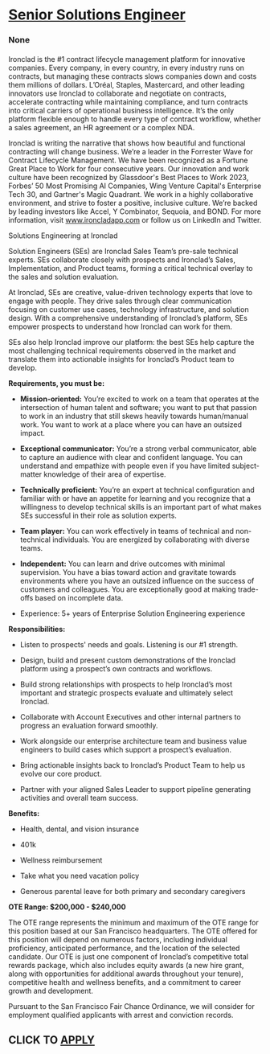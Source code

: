 # [Senior Solutions Engineer](https://www.remotewlb.com/apply/senior-solutions-engineer-141140)  
### None  
####  

Ironclad is the #1 contract lifecycle management platform for innovative companies. Every company, in every country, in every industry runs on contracts, but managing these contracts slows companies down and costs them millions of dollars. L’Oréal, Staples, Mastercard, and other leading innovators use Ironclad to collaborate and negotiate on contracts, accelerate contracting while maintaining compliance, and turn contracts into critical carriers of operational business intelligence. It’s the only platform flexible enough to handle every type of contract workflow, whether a sales agreement, an HR agreement or a complex NDA.

Ironclad is writing the narrative that shows how beautiful and functional contracting will change business. We’re a leader in the Forrester Wave for Contract Lifecycle Management. We have been recognized as a Fortune Great Place to Work for four consecutive years. Our innovation and work culture have been recognized by Glassdoor's Best Places to Work 2023, Forbes’ 50 Most Promising AI Companies, Wing Venture Capital's Enterprise Tech 30, and Gartner's Magic Quadrant. We work in a highly collaborative environment, and strive to foster a positive, inclusive culture. We’re backed by leading investors like Accel, Y Combinator, Sequoia, and BOND. For more information, visit www.ironcladapp.com or follow us on LinkedIn and Twitter.

  
Solutions Engineering at Ironclad

Solution Engineers (SEs) are Ironclad Sales Team’s pre-sale technical experts. SEs collaborate closely with prospects and Ironclad’s Sales, Implementation, and Product teams, forming a critical technical overlay to the sales and solution evaluation.

At Ironclad, SEs are creative, value-driven technology experts that love to engage with people. They drive sales through clear communication focusing on customer use cases, technology infrastructure, and solution design. With a comprehensive understanding of Ironclad’s platform, SEs empower prospects to understand how Ironclad can work for them.

SEs also help Ironclad improve our platform: the best SEs help capture the most challenging technical requirements observed in the market and translate them into actionable insights for Ironclad’s Product team to develop.

 **Requirements, you must be:**

  *  **Mission-oriented:** You’re excited to work on a team that operates at the intersection of human talent and software; you want to put that passion to work in an industry that still skews heavily towards human/manual work. You want to work at a place where you can have an outsized impact.

  *  **Exceptional communicator:** You’re a strong verbal communicator, able to capture an audience with clear and confident language. You can understand and empathize with people even if you have limited subject-matter knowledge of their area of expertise.

  *  **Technically proficient:** You’re an expert at technical configuration and familiar with or have an appetite for learning and you recognize that a willingness to develop technical skills is an important part of what makes SEs successful in their role as solution experts.

  *  **Team player:** You can work effectively in teams of technical and non-technical individuals. You are energized by collaborating with diverse teams.

  *  **Independent:** You can learn and drive outcomes with minimal supervision. You have a bias toward action and gravitate towards environments where you have an outsized influence on the success of customers and colleagues. You are exceptionally good at making trade-offs based on incomplete data.

  * Experience: 5+ years of Enterprise Solution Engineering experience

 **Responsibilities:**

  * Listen to prospects' needs and goals. Listening is our #1 strength.

  * Design, build and present custom demonstrations of the Ironclad platform using a prospect’s own contracts and workflows.

  * Build strong relationships with prospects to help Ironclad’s most important and strategic prospects evaluate and ultimately select Ironclad.

  * Collaborate with Account Executives and other internal partners to progress an evaluation forward smoothly.

  * Work alongside our enterprise architecture team and business value engineers to build cases which support a prospect’s evaluation.

  * Bring actionable insights back to Ironclad’s Product Team to help us evolve our core product.

  * Partner with your aligned Sales Leader to support pipeline generating activities and overall team success.  
  
 **Benefits:**

  * Health, dental, and vision insurance

  * 401k

  * Wellness reimbursement

  * Take what you need vacation policy

  * Generous parental leave for both primary and secondary caregivers

 **OTE Range: $200,000 - $240,000**

The OTE range represents the minimum and maximum of the OTE range for this position based at our San Francisco headquarters. The OTE offered for this position will depend on numerous factors, including individual proficiency, anticipated performance, and the location of the selected candidate. Our OTE is just one component of Ironclad’s competitive total rewards package, which also includes equity awards (a new hire grant, along with opportunities for additional awards throughout your tenure), competitive health and wellness benefits, and a commitment to career growth and development.  

Pursuant to the San Francisco Fair Chance Ordinance, we will consider for employment qualified applicants with arrest and conviction records.

  
## CLICK TO [APPLY](https://www.remotewlb.com/apply/senior-solutions-engineer-141140)

